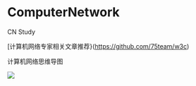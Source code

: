 # ComputerNetwork
CN Study

[计算机网络专家相关文章推荐}(https://github.com/75team/w3c)

计算机网络思维导图

![](https://github.com/aqlzh/ComputerNetwork/blob/main/img/%E8%AE%A1%E7%AE%97%E6%9C%BA%E7%BD%91%E7%BB%9C.png)
